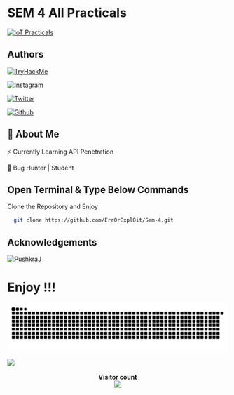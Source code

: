 
# SEM 4 All Practicals

 [![IoT Practicals](https://img.shields.io/badge/GitHub-100000?style=for-the-badge&logo=IoT-Practicals&logoColor=white)](https://github.com/PushkraJ99/IOT)


## Authors
[![TryHackMe](https://img.shields.io/badge/tryhackme-5AC710?style=for-the-badge&logo=tryhackme&logoColor=white)](https://tryhackme.com/p/PushkaraJ)

[![Instagram](https://img.shields.io/badge/Instagram-E4405F?style=for-the-badge&logo=instagram&logoColor=white)](https://instagram.com/you_are_not_goodlooking_but_he)

[![Twitter](https://img.shields.io/badge/Twitter-1DA1F2?style=for-the-badge&logo=twitter&logoColor=white)](https://twitter.com/PushkraJ99) 

[![Github](https://img.shields.io/badge/GitHub-100000?style=for-the-badge&logo=github&logoColor=white)](https://github.com/PushkraJ99)


## 🚀 About Me

⚡ Currently Learning API Penetration

👾 Bug Hunter | Student
## Open Terminal & Type Below Commands

Clone the Repository and Enjoy

```bash
  git clone https://github.com/Err0rExpl0it/Sem-4.git
```



## Acknowledgements


 [![PushkraJ](https://img.shields.io/badge/GitHub-100000?style=for-the-badge&logo=github&logoColor=white)](https://github.com/PushkraJ99)

# Enjoy !!!

<p align="center">
<img src="https://github.com/PushkraJ99/Snake4Readme/blob/main/Snake4Readme/grid-snake.svg">
</p>

[![](https://visitcount.itsvg.in/api?id=PushkraJ99&icon=8&color=12)](https://visitcount.itsvg.in)

<p align="center"> 
  <b> Visitor count</b><br>
  <img src="https://profile-counter.glitch.me/PushkraJ99/count.svg" />
</p>
